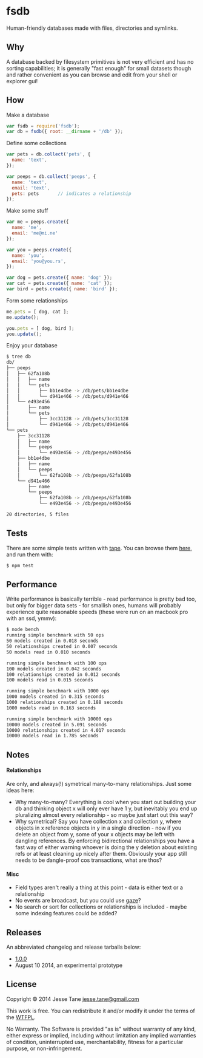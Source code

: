 # fsdb
Human-friendly databases made with files, directories and symlinks.

## Why
A database backed by filesystem primitives is not very efficient and has no sorting capabilities; it is generally "fast enough" for small datasets though and rather convenient as you can browse and edit from your shell or explorer gui!

## How

Make a database
``` javascript
var fsdb = require('fsdb');
var db = fsdb({ root: __dirname + '/db' });
```

Define some collections
``` javascript
var pets = db.collect('pets', {
  name: 'text',
});

var peeps = db.collect('peeps', {
  name: 'text',
  email: 'text',
  pets: pets	   // indicates a relationship
});
```

Make some stuff
``` javascript
var me = peeps.create({
  name: 'me',
  email: 'me@mi.ne'
});

var you = peeps.create({
  name: 'you',
  email: 'you@you.rs',
});

var dog = pets.create({ name: 'dog' });
var cat = pets.create({ name: 'cat' });
var bird = pets.create({ name: 'bird' });
```

Form some relationships
``` javascript
me.pets = [ dog, cat ];
me.update();

you.pets = [ dog, bird ];
you.update();
```

Enjoy your database
``` bash
$ tree db
db/
├── peeps
│   ├── 62fa108b
│   │   ├── name
│   │   └── pets
│   │       ├── bb1e4dbe -> /db/pets/bb1e4dbe
│   │       └── d941e466 -> /db/pets/d941e466
│   └── e493e456
│       ├── name
│       └── pets
│           ├── 3cc31128 -> /db/pets/3cc31128
│           └── d941e466 -> /db/pets/d941e466
└── pets
    ├── 3cc31128
    │   ├── name
    │   └── peeps
    │       └── e493e456 -> /db/peeps/e493e456
    ├── bb1e4dbe
    │   ├── name
    │   └── peeps
    │       └── 62fa108b -> /db/peeps/62fa108b
    └── d941e466
        ├── name
        └── peeps
            ├── 62fa108b -> /db/peeps/62fa108b
            └── e493e456 -> /db/peeps/e493e456

20 directories, 5 files
```

## Tests
There are some simple tests written with [tape](https://github.com/substack/tape). You can browse them [here](https://github.com/fsdb/test), and run them with:
``` bash
$ npm test
```

## Performance
Write performance is basically terrible - read performance is pretty bad too, but only for bigger data sets - for smallish ones, humans will probably experience quite reasonable speeds (these were run on an macbook pro with an ssd, ymmv):
``` bash
$ node bench
running simple benchmark with 50 ops
50 models created in 0.018 seconds
50 relationships created in 0.007 seconds
50 models read in 0.010 seconds

running simple benchmark with 100 ops
100 models created in 0.042 seconds
100 relationships created in 0.012 seconds
100 models read in 0.015 seconds

running simple benchmark with 1000 ops
1000 models created in 0.315 seconds
1000 relationships created in 0.188 seconds
1000 models read in 0.163 seconds

running simple benchmark with 10000 ops
10000 models created in 5.091 seconds
10000 relationships created in 4.017 seconds
10000 models read in 1.785 seconds
```

## Notes
#### Relationships
Are only, and always(!) symetrical many-to-many relationships. Just some ideas here:
 * Why many-to-many? Everything is cool when you start out building your db and thinking object x will only ever have 1 y, but inevitably you end up pluralizing almost every relationship - so maybe just start out this way?
 * Why symetrical? Say you have collection x and collection y, where objects in x reference objects in y in a single direction - now if you delete an object from y, some of your x objects may be left with dangling references. By enforcing bidirectional relationships you have a fast way of either warning whoever is doing the y deletion about existing refs or at least cleaning up nicely after them. Obviously your app still needs to be dangle-proof cos transactions, what are thos?

#### Misc
 * Field types aren't really a thing at this point - data is either text or a relationship
 * No events are broadcast, but you could use [gaze](https://github.com/shama/gaze)?
 * No search or sort for collections or relationships is included - maybe some indexing features could be added?

## Releases
An abbreviated changelog and release tarballs below:
* [1.0.0](https://github.com/jessetane/fsdb/releases)
 * August 10 2014, an experimental prototype

## License
Copyright © 2014 Jesse Tane <jesse.tane@gmail.com>

This work is free. You can redistribute it and/or modify it under the
terms of the [WTFPL](http://www.wtfpl.net/txt/copying).

No Warranty. The Software is provided "as is" without warranty of any kind, either express or implied, including without limitation any implied warranties of condition, uninterrupted use, merchantability, fitness for a particular purpose, or non-infringement.